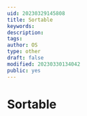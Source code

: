 ```yaml
---
uid: 20230329145808
title: Sortable
keywords: 
description: 
tags: 
author: OS
type: other
draft: false
modified: 20230330134042
public: yes
---
```


# Sortable